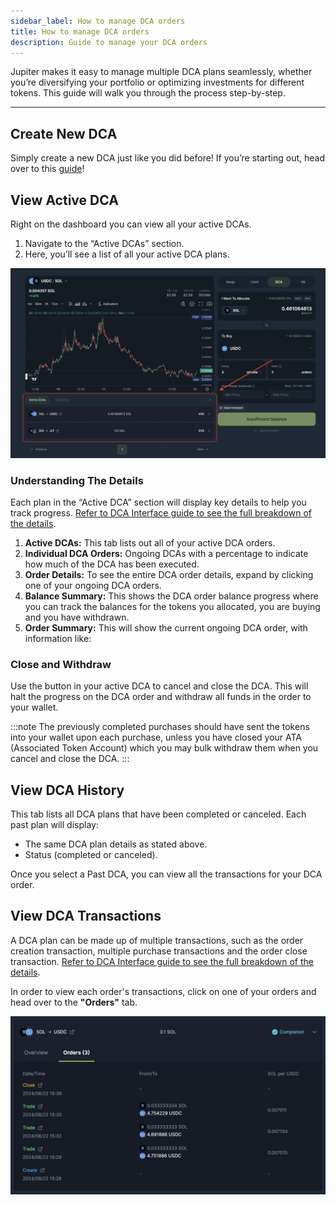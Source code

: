 ```yaml
---
sidebar_label: How to manage DCA orders
title: How to manage DCA orders
description: Guide to manage your DCA orders
---
```


<head>
    <title>DCA Guide: Manage Orders</title>
    <meta name="twitter:card" content="summary" />
</head>

Jupiter makes it easy to manage multiple DCA plans seamlessly, whether you’re diversifying your portfolio or optimizing investments for different tokens. This guide will walk you through the process step-by-step.

---

## Create New DCA

Simply create a new DCA just like you did before! If you’re starting out, head over to this [guide](./100-how-to-create-dca.md)!

## View Active DCA

Right on the dashboard you can view all your active DCAs.

1. Navigate to the “Active DCAs” section.
2. Here, you’ll see a list of all your active DCA plans.

![View Active DCA](./img/dca-101-1.png)

### Understanding The Details

Each plan in the “Active DCA” section will display key details to help you track progress. [Refer to DCA Interface guide to see the full breakdown of the details](./2-dca-interface.md#activehistorical-dca).

1. **Active DCAs:** This tab lists out all of your active DCA orders.
2. **Individual DCA Orders:** Ongoing DCAs with a percentage to indicate how much of the DCA has been executed.
3. **Order Details:** To see the entire DCA order details, expand by clicking one of your ongoing DCA orders.
4. **Balance Summary:** This shows the DCA order balance progress where you can track the balances for the tokens you allocated, you are buying and you have withdrawn.
5. **Order Summary:** This will show the current ongoing DCA order, with information like:

### Close and Withdraw

Use the button in your active DCA to cancel and close the DCA. This will halt the progress on the DCA order and withdraw all funds in the order to your wallet.

:::note
The previously completed purchases should have sent the tokens into your wallet upon each purchase, unless you have closed your ATA (Associated Token Account) which you may bulk withdraw them when you cancel and close the DCA.
:::

## View DCA History

This tab lists all DCA plans that have been completed or canceled. Each past plan will display:

- The same DCA plan details as stated above.
- Status (completed or canceled).

Once you select a Past DCA, you can view all the transactions for your DCA order.

## View DCA Transactions

A DCA plan can be made up of multiple transactions, such as the order creation transaction, multiple purchase transactions and the order close transaction. [Refer to DCA Interface guide to see the full breakdown of the details](./2-dca-interface.md#dca-orders).

In order to view each order's transactions, click on one of your orders and head over to the **"Orders"** tab.

![View DCA Transactions](./img/dca-101-2.png)